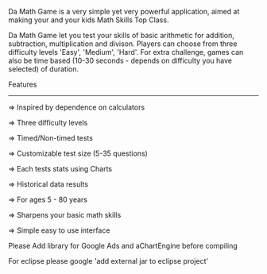 Da Math Game is a very simple yet very powerful application, aimed at making your and your kids Math Skills Top Class.

Da Math Game let you test your skills of basic arithmetic for addition, subtraction, multiplication and divison. Players can choose from three difficulty levels 'Easy', 'Medium', 'Hard'. For extra challenge, games can also be time based (10-30 seconds - depends on difficulty you have selected) of duration.

Features

---


=> Inspired by dependence on calculators

=> Three difficulty levels

=> Timed/Non-timed tests

=> Customizable test size (5-35 questions)

=> Each tests stats using Charts

=> Historical data results

=> For ages 5 - 80 years

=> Sharpens your basic math skills

=> Simple easy to use interface

Please Add library for Google Ads and aChartEngine before compiling

For eclipse please google 'add external jar to eclipse project'
